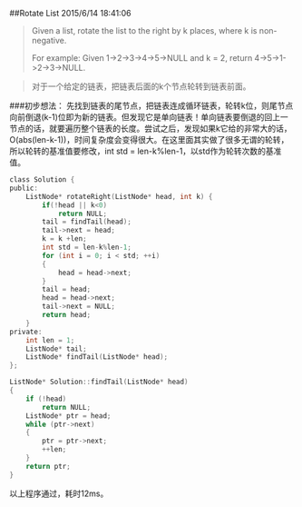 ##Rotate List
2015/6/14 18:41:06 

> Given a list, rotate the list to the right by k places, where k is non-negative.
> 
> For example:
> Given 1->2->3->4->5->NULL and k = 2,
> return 4->5->1->2->3->NULL.


>对于一个给定的链表，把链表后面的k个节点轮转到链表前面。

###初步想法：
先找到链表的尾节点，把链表连成循环链表，轮转k位，则尾节点向前倒退(k-1)位即为新的链表。但发现它是单向链表！单向链表要倒退的回上一节点的话，就要遍历整个链表的长度。尝试之后，发现如果k它给的非常大的话，O(abs(len-k-1))，时间复杂度会变得很大。在这里面其实做了很多无谓的轮转，所以轮转的基准值要修改，int std = len-k%len-1，以std作为轮转次数的基准值。
	
```c
class Solution {
public:
	ListNode* rotateRight(ListNode* head, int k) {
		if(!head || k<0)
		    return NULL;
		tail = findTail(head);
		tail->next = head;
		k = k +len;
		int std = len-k%len-1;
		for (int i = 0; i < std; ++i)
		{
			head = head->next;
		}
		tail = head;
		head = head->next;
		tail->next = NULL;
		return head;
	}
private:
	int len = 1;
	ListNode* tail;
	ListNode* findTail(ListNode* head);
};

ListNode* Solution::findTail(ListNode* head)
{
	if (!head)
		return NULL;
	ListNode* ptr = head;
	while (ptr->next)
	{
		ptr = ptr->next;
		++len;
	}
	return ptr;
}
```

以上程序通过，耗时12ms。